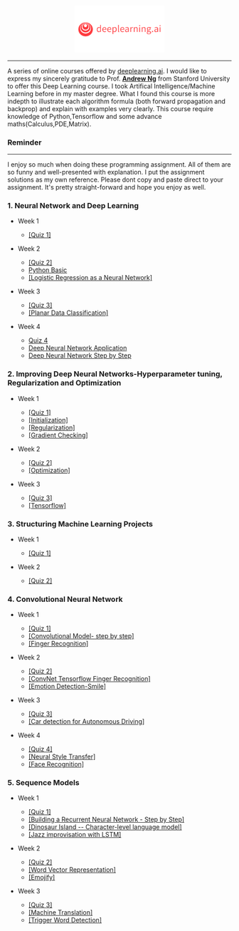 <p align="center"><img width="40%" src="logo/deeplearning-ai.png" /></p>

--------------------------------------------------------------------------------

A series of online courses offered by [deeplearning.ai](https://www.deeplearning.ai/). I would like to express my sincerely gratitude to Prof. [**Andrew Ng**](www.andrewng.org) from Stanford University to offer this Deep Learning course.
I took Artifical Intelligence/Machine Learning before in my master degree. What I found this course is more indepth to illustrate each algorithm formula (both forward propagation and backprop) and explain with examples very clearly.
This course require knowledge of Python,Tensorflow and some advance maths(Calculus,PDE,Matrix).

### Reminder
-------------------
I enjoy so much when doing these programming assignment. All of them are so funny and well-presented with explanation.
I put the assignment solutions as my own reference. Please dont copy and paste direct to your assignment. 
It's pretty straight-forward and hope you enjoy as well.



### 1. Neural Network and Deep Learning
* Week 1
	* <a href="https://github.com/littlefish123/MachineLearn/blob/master/deep%20learning/neural%20network%20and%20deep%20learning/week1/Introduction%20to%20deep%20learning%20_%20Coursera%20quiz.html">[Quiz 1]</a>

* Week 2
	* <a href="https://github.com/littlefish123/MachineLearn/blob/master/deep%20learning/neural%20network%20and%20deep%20learning/week2/Neural%20Network%20Basics%20_%20Coursera%20quiz.html">[Quiz 2]</a>
	* <a href="https://github.com/littlefish123/MachineLearn/blob/master/deep%20learning/neural%20network%20and%20deep%20learning/week2/python%20basic/Python_Basics_With_Numpy_v3a.ipynb">Python Basic</a>
	* <a href="https://github.com/littlefish123/MachineLearn/blob/master/deep%20learning/neural%20network%20and%20deep%20learning/week2/Logistic%20Regression/Logistic_Regression_with_a_Neural_Network_mindset_v6a.ipynb">[Logistic Regression as a Neural Network]</a>

* Week 3
	* <a href="https://github.com/littlefish123/MachineLearn/blob/master/deep%20learning/neural%20network%20and%20deep%20learning/week3/Shallow%20Neural%20Networks%20_%20Coursera%20quiz.html">[Quiz 3]</a>
	* <a href="https://github.com/littlefish123/MachineLearn/blob/master/deep%20learning/neural%20network%20and%20deep%20learning/week3/Planer%20Classification/Planar_data_classification_with_onehidden_layer_v6c.ipynb">[Planar Data Classification]</a>
	
* Week 4
	* <a href="https://github.com/littlefish123/MachineLearn/blob/master/deep%20learning/neural%20network%20and%20deep%20learning/week4/Key%20concepts%20on%20Deep%20Neural%20Networks%20_%20Coursera%20quiz.html">Quiz 4</a>
    * <a href="https://github.com/littlefish123/MachineLearn/blob/master/deep%20learning/neural%20network%20and%20deep%20learning/week4/Deep%20Neural%20Network%20Application/Deep%2BNeural%2BNetwork%2B-%2BApplication%2Bv8.ipynb">Deep Neural Network Application</a>
	* <a href="https://github.com/littlefish123/MachineLearn/blob/master/deep%20learning/neural%20network%20and%20deep%20learning/week4/Deep%20Neural%20Network%20Step%20by%20Step/Building_your_Deep_Neural_Network_Step_by_Step_v8a.ipynb">Deep Neural Network Step by Step</a>

### 2. Improving Deep Neural Networks-Hyperparameter tuning, Regularization and Optimization
* Week 1
	* <a href="https://github.com/littlefish123/MachineLearn/blob/master/deep%20learning/improving%20deep%20neural%20network/week5/Practical%20aspects%20of%20deep%20learning%20_%20Coursera.html">[Quiz 1]</a>
	* <a href="https://github.com/littlefish123/MachineLearn/blob/master/deep%20learning/improving%20deep%20neural%20network/week5/Initialization/Initialization.ipynb">[Initialization]</a>
	* <a href="https://github.com/littlefish123/MachineLearn/blob/master/deep%20learning/improving%20deep%20neural%20network/week5/Regularization/Regularization_v2a.ipynb">[Regularization]</a>
	* <a href="https://github.com/littlefish123/MachineLearn/blob/master/deep%20learning/improving%20deep%20neural%20network/week5/Gradient%20Checking/Gradient%2BChecking%2Bv1.ipynb">[Gradient Checking]</a>

* Week 2
	* <a href="https://github.com/littlefish123/MachineLearn/blob/master/deep%20learning/improving%20deep%20neural%20network/week6/Optimization%20algorithms%20_%20Coursera.html">[Quiz 2]</a>
	* <a href="https://github.com/littlefish123/MachineLearn/blob/master/deep%20learning/improving%20deep%20neural%20network/week6/Optimization_methods_v1b.ipynb">[Optimization]</a>

* Week 3
	* <a href="https://github.com/littlefish123/MachineLearn/blob/master/deep%20learning/improving%20deep%20neural%20network/week7/Hyperparameter%20tuning%2C%20Batch%20Normalization%2C%20Programming%20Frameworks%20_%20Coursera.html">[Quiz 3]</a>
	* <a href="https://github.com/littlefish123/MachineLearn/blob/master/deep%20learning/improving%20deep%20neural%20network/week7/TensorFlow_Tutorial_v3b.ipynb">[Tensorflow]</a>

### 3. Structuring Machine Learning Projects
* Week 1
	* <a href="https://github.com/littlefish123/MachineLearn/blob/master/deep%20learning/structuring%20ml%20project/Bird%20recognition%20in%20the%20city%20of%20Peacetopia%20(case%20study)%20_%20Coursera%20quiz.html">[Quiz 1]</a>

* Week 2
	* <a href="https://github.com/littlefish123/MachineLearn/blob/master/deep%20learning/structuring%20ml%20project/Autonomous%20driving%20(case%20study)%20_%20Coursera%20quiz.html">[Quiz 2]</a>

### 4. Convolutional Neural Network
* Week 1
	* <a href="https://github.com/littlefish123/MachineLearn/blob/master/deep%20learning/convolution%20neural%20network/week1/The%20basics%20of%20ConvNets%20_%20Coursera%20quiz.html">[Quiz 1]</a>
	* <a href="https://github.com/littlefish123/MachineLearn/tree/master/deep%20learning/convolution%20neural%20network/week1/Convolution_model_Step_by_Step_v2a_files">[Convolutional Model- step by step]</a>
	* <a href="https://github.com/littlefish123/MachineLearn/blob/master/deep%20learning/convolution%20neural%20network/week1/Convolution_model_Application_v1a.ipynb">[Finger Recognition]</a>

* Week 2
	* <a href="https://github.com/littlefish123/MachineLearn/blob/master/deep%20learning/convolution%20neural%20network/week2/Deep%20convolutional%20models%20_%20Coursera%20quiz.html">[Quiz 2]</a>
	* <a href="https://github.com/littlefish123/MachineLearn/blob/master/deep%20learning/convolution%20neural%20network/week2/Convolution_model_Application_v1a.ipynb">[ConvNet Tensorflow Finger Recognition]</a>
	* <a href="https://github.com/littlefish123/MachineLearn/blob/master/deep%20learning/convolution%20neural%20network/week2/Keras_Tutorial_v2a%20(smile%20recognition).ipynb">[Emotion Detection-Smile]</a>

* Week 3
	* <a href="https://github.com/littlefish123/MachineLearn/blob/master/deep%20learning/convolution%20neural%20network/week3/Detection%20algorithms%20_%20Coursera%20quiz2.html">[Quiz 3]</a>
	* <a href="https://github.com/littlefish123/MachineLearn/blob/master/deep%20learning/convolution%20neural%20network/week3/Autonomous_driving_application_Car_detection_v3a.ipynb">[Car detection for Autonomous Driving]</a>

* Week 4
	* <a href="https://github.com/littlefish123/MachineLearn/blob/master/deep%20learning/convolution%20neural%20network/week4/Special%20applications_%20Face%20recognition%20%26%20Neural%20style%20transfer%20_%20Coursera%20quiz.html">[Quiz 4]</a>
	* <a href="https://github.com/littlefish123/MachineLearn/blob/master/deep%20learning/convolution%20neural%20network/week4/neural%20style%20transfer/Art_Generation_with_Neural_Style_Transfer_v3a.ipynb">[Neural Style Transfer]</a>
	* <a href="https://github.com/littlefish123/MachineLearn/blob/master/deep%20learning/convolution%20neural%20network/week4/face%20recognition/Face_Recognition_v3a.ipynb">[Face Recognition]</a>


### 5. Sequence Models
* Week 1
	* <a href="https://github.com/littlefish123/MachineLearn/blob/master/deep%20learning/sequence%20models/week1/Recurrent%20Neural%20Networks%20_%20Coursera%20quiz2.html">[Quiz 1]</a>
	* <a href="https://github.com/littlefish123/MachineLearn/blob/master/deep%20learning/sequence%20models/week1/Building%20RNN%20Step%20by%20Step/Building_a_Recurrent_Neural_Network_Step_by_Step_v3a.ipynb">[Building a Recurrent Neural Network - Step by Step]</a>
	* <a href="https://github.com/littlefish123/MachineLearn/blob/master/deep%20learning/sequence%20models/week1/dinosaur%20island/Dinosaurus_Island_Character_level_language_model_final_v3a.ipynb">[Dinosaur Island -- Character-level language model]</a>
	* <a href="https://github.com/littlefish123/MachineLearn/blob/master/deep%20learning/sequence%20models/week1/Jazz%20improvisation%20with%20LSTM/Improvise_a_Jazz_Solo_with_an_LSTM_Network_v3a.ipynb">[Jazz improvisation with LSTM]</a>

* Week 2
	* <a href="https://github.com/littlefish123/MachineLearn/blob/master/deep%20learning/sequence%20models/week2/Natural%20Language%20Processing%20%26%20Word%20Embeddings%20_%20Coursera%20quiz.html">[Quiz 2]</a>
	* <a href="https://github.com/littlefish123/MachineLearn/blob/master/deep%20learning/sequence%20models/week2/word%20vectors/Operations_on_word_vectors_v2a.ipynb">[Word Vector Representation]</a>
	* <a href="https://github.com/littlefish123/MachineLearn/blob/master/deep%20learning/sequence%20models/week2/emojify/Emojify_v2a.ipynb">[Emojify]</a>

* Week 3
	* <a href="https://github.com/littlefish123/MachineLearn/blob/master/deep%20learning/sequence%20models/week3/Sequence%20models%20%26%20Attention%20mechanism%20_%20Coursera%20quiz.html">[Quiz 3]</a>
	* <a href="https://github.com/littlefish123/MachineLearn/blob/master/deep%20learning/sequence%20models/week3/neural%20machine%20translator/Neural_machine_translation_with_attention_v4a.ipynb">[Machine Translation]</a>
	* <a href="https://github.com/littlefish123/MachineLearn/tree/master/deep%20learning/sequence%20models/week3/trigger%20word%20detection">[Trigger Word Detection]</a>


<br/>


